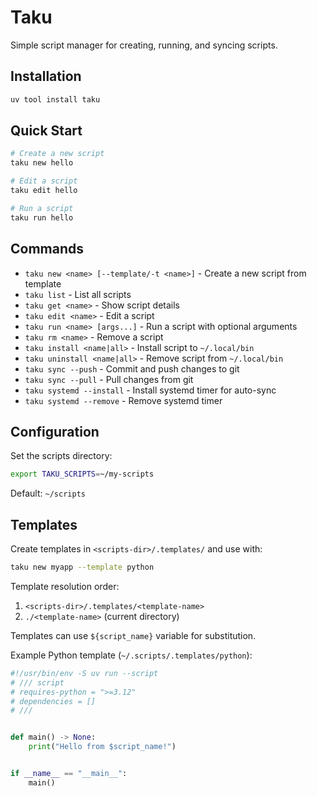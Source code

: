 # Taku

Simple script manager for creating, running, and syncing scripts.

## Installation

```bash
uv tool install taku
```

## Quick Start

```bash
# Create a new script
taku new hello

# Edit a script
taku edit hello

# Run a script
taku run hello

```

## Commands

- `taku new <name> [--template/-t <name>]` - Create a new script from template
- `taku list` - List all scripts
- `taku get <name>` - Show script details
- `taku edit <name>` - Edit a script
- `taku run <name> [args...]` - Run a script with optional arguments
- `taku rm <name>` - Remove a script
- `taku install <name|all>` - Install script to `~/.local/bin`
- `taku uninstall <name|all>` - Remove script from `~/.local/bin`
- `taku sync --push` - Commit and push changes to git
- `taku sync --pull` - Pull changes from git
- `taku systemd --install` - Install systemd timer for auto-sync
- `taku systemd --remove` - Remove systemd timer

## Configuration

Set the scripts directory:
```bash
export TAKU_SCRIPTS=~/my-scripts
```

Default: `~/scripts`

## Templates

Create templates in `<scripts-dir>/.templates/` and use with:
```bash
taku new myapp --template python
```

Template resolution order:
1. `<scripts-dir>/.templates/<template-name>`
2. `./<template-name>` (current directory)

Templates can use `${script_name}` variable for substitution.

Example Python template (`~/.scripts/.templates/python`):

```python
#!/usr/bin/env -S uv run --script
# /// script
# requires-python = ">=3.12"
# dependencies = []
# ///


def main() -> None:
    print("Hello from $script_name!")


if __name__ == "__main__":
    main()
```
